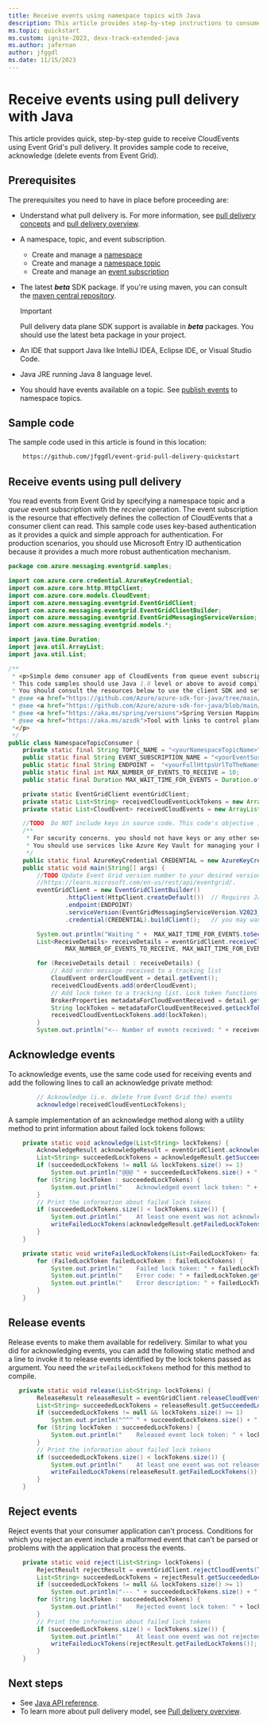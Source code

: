 ```yaml
---
title: Receive events using namespace topics with Java
description: This article provides step-by-step instructions to consume events from Event Grid namespace topics using pull delivery.
ms.topic: quickstart
ms.custom: ignite-2023, devx-track-extended-java
ms.author: jafernan
author: jfggdl
ms.date: 11/15/2023
---
```


# Receive events using pull delivery with Java

This article provides quick, step-by-step guide to receive CloudEvents using Event Grid's pull delivery. It provides sample code to receive, acknowledge (delete events from Event Grid).

## Prerequisites

The prerequisites you need to have in place before proceeding are:

* Understand what pull delivery is. For more information, see [pull delivery concepts](concepts-event-grid-namespaces.md#pull-delivery) and [pull delivery overview](pull-delivery-overview.md).

* A namespace, topic, and event subscription.

    * Create and manage a [namespace](create-view-manage-namespaces.md)
    * Create and manage a [namespace topic](create-view-manage-namespace-topics.md)
    * Create and manage an [event subscription](create-view-manage-event-subscriptions.md)

* The latest ***beta*** SDK package. If you're using maven, you can consult the [maven central repository](https://central.sonatype.com/artifact/com.azure/azure-messaging-eventgrid/versions).

    >[!IMPORTANT]
    >Pull delivery data plane SDK support is available in ***beta*** packages. You should use the latest beta package in your project.

* An IDE that support Java like IntelliJ IDEA, Eclipse IDE, or Visual Studio Code.

* Java JRE running Java 8 language level.

* You should have events available on a topic. See [publish events](publish-events-to-namespace-topics-java.md) to namespace topics.

## Sample code

The sample code used in this article is found in this location:

```bash
    https://github.com/jfggdl/event-grid-pull-delivery-quickstart
```

## Receive events using pull delivery

You read events from Event Grid by specifying a namespace topic and a *queue* event subscription with the *receive* operation. The event subscription is the resource that effectively defines the collection of CloudEvents that a consumer client can read.
This sample code uses key-based authentication as it provides a quick and simple approach for authentication. For production scenarios, you should use Microsoft Entry ID authentication because it provides a much more robust authentication mechanism.

```java
package com.azure.messaging.eventgrid.samples;

import com.azure.core.credential.AzureKeyCredential;
import com.azure.core.http.HttpClient;
import com.azure.core.models.CloudEvent;
import com.azure.messaging.eventgrid.EventGridClient;
import com.azure.messaging.eventgrid.EventGridClientBuilder;
import com.azure.messaging.eventgrid.EventGridMessagingServiceVersion;
import com.azure.messaging.eventgrid.models.*;

import java.time.Duration;
import java.util.ArrayList;
import java.util.List;

/**
 * <p>Simple demo consumer app of CloudEvents from queue event subscriptions created for namespace topics.
 * This code samples should use Java 1.8 level or above to avoid compilation errors.
 * You should consult the resources below to use the client SDK and set up your project using maven.
 * @see <a href="https://github.com/Azure/azure-sdk-for-java/tree/main/sdk/eventgrid/azure-messaging-eventgrid">Event Grid data plane client SDK documentation</a>
 * @see <a href="https://github.com/Azure/azure-sdk-for-java/blob/main/sdk/boms/azure-sdk-bom/README.md">Azure BOM for client libraries</a>
 * @see <a href="https://aka.ms/spring/versions">Spring Version Mapping</a> if you are using Spring.
 * @see <a href="https://aka.ms/azsdk">Tool with links to control plane and data plane SDKs across all languages supported</a>.
 *</p>
 */
public class NamespaceTopicConsumer {
    private static final String TOPIC_NAME = "<yourNamespaceTopicName>";
    public static final String EVENT_SUBSCRIPTION_NAME = "<yourEventSusbcriptionName>";
    public static final String ENDPOINT =  "<yourFullHttpsUrlToTheNamespaceEndpoint>";
    public static final int MAX_NUMBER_OF_EVENTS_TO_RECEIVE = 10;
    public static final Duration MAX_WAIT_TIME_FOR_EVENTS = Duration.ofSeconds(10);

    private static EventGridClient eventGridClient;
    private static List<String> receivedCloudEventLockTokens = new ArrayList<>();
    private static List<CloudEvent> receivedCloudEvents = new ArrayList<>();

    //TODO  Do NOT include keys in source code. This code's objective is to give you a succinct sample about using Event Grid, not to provide an authoritative example for handling secrets in applications.
    /**
     * For security concerns, you should not have keys or any other secret in any part of the application code.
     * You should use services like Azure Key Vault for managing your keys.
     */
    public static final AzureKeyCredential CREDENTIAL = new AzureKeyCredential("<namespace key>");
    public static void main(String[] args) {
        //TODO Update Event Grid version number to your desired version. You can find more information on data plane APIs here:
        //https://learn.microsoft.com/en-us/rest/api/eventgrid/.
        eventGridClient = new EventGridClientBuilder()
                .httpClient(HttpClient.createDefault())  // Requires Java 1.8 level
                .endpoint(ENDPOINT)
                .serviceVersion(EventGridMessagingServiceVersion.V2023_06_01_PREVIEW)
                .credential(CREDENTIAL).buildClient();   // you may want to use .buildAsyncClient() for an asynchronous (project reactor) client.

        System.out.println("Waiting " +  MAX_WAIT_TIME_FOR_EVENTS.toSecondsPart() + " seconds for events to be read...");
        List<ReceiveDetails> receiveDetails = eventGridClient.receiveCloudEvents(TOPIC_NAME, EVENT_SUBSCRIPTION_NAME,
                MAX_NUMBER_OF_EVENTS_TO_RECEIVE, MAX_WAIT_TIME_FOR_EVENTS).getValue();

        for (ReceiveDetails detail : receiveDetails) {
            // Add order message received to a tracking list
            CloudEvent orderCloudEvent = detail.getEvent();
            receivedCloudEvents.add(orderCloudEvent);
            // Add lock token to a tracking list. Lock token functions like an identifier to a cloudEvent
            BrokerProperties metadataForCloudEventReceived = detail.getBrokerProperties();
            String lockToken = metadataForCloudEventReceived.getLockToken();
            receivedCloudEventLockTokens.add(lockToken);
        }
        System.out.println("<-- Number of events received: " + receivedCloudEvents.size());
```

## Acknowledge events

To acknowledge events, use the same code used for receiving events and add the following lines to call an acknowledge private method:

```java
        // Acknowledge (i.e. delete from Event Grid the) events
        acknowledge(receivedCloudEventLockTokens);
```

A sample implementation of an acknowledge method along with a utility method to print information about failed lock tokens follows:

```java
    private static void acknowledge(List<String> lockTokens) {
        AcknowledgeResult acknowledgeResult = eventGridClient.acknowledgeCloudEvents(TOPIC_NAME, EVENT_SUBSCRIPTION_NAME, new AcknowledgeOptions(lockTokens));
        List<String> succeededLockTokens = acknowledgeResult.getSucceededLockTokens();
        if (succeededLockTokens != null && lockTokens.size() >= 1)
            System.out.println("@@@ " + succeededLockTokens.size() + " events were successfully acknowledged:");
        for (String lockToken : succeededLockTokens) {
            System.out.println("    Acknowledged event lock token: " + lockToken);
        }
        // Print the information about failed lock tokens
        if (succeededLockTokens.size() < lockTokens.size()) {
            System.out.println("    At least one event was not acknowledged (deleted from Event Grid)");
            writeFailedLockTokens(acknowledgeResult.getFailedLockTokens());
        }
    }

    private static void writeFailedLockTokens(List<FailedLockToken> failedLockTokens) {
        for (FailedLockToken failedLockToken : failedLockTokens) {
            System.out.println("    Failed lock token: " + failedLockToken.getLockToken());
            System.out.println("    Error code: " + failedLockToken.getErrorCode());
            System.out.println("    Error description: " + failedLockToken.getErrorDescription());
        }
    }
```

## Release events

Release events to make them available for redelivery. Similar to what you did for acknowledging events, you can add the following static method and a line to invoke it to release events identified by the lock tokens passed as argument. You need the ```writeFailedLockTokens``` method for this method to compile.
 
```java
   private static void release(List<String> lockTokens) {
        ReleaseResult releaseResult = eventGridClient.releaseCloudEvents(TOPIC_NAME, EVENT_SUBSCRIPTION_NAME, new ReleaseOptions(lockTokens));
        List<String> succeededLockTokens = releaseResult.getSucceededLockTokens();
        if (succeededLockTokens != null && lockTokens.size() >= 1)
            System.out.println("^^^ " + succeededLockTokens.size() + " events were successfully released:");
        for (String lockToken : succeededLockTokens) {
            System.out.println("    Released event lock token: " + lockToken);
        }
        // Print the information about failed lock tokens
        if (succeededLockTokens.size() < lockTokens.size()) {
            System.out.println("    At least one event was not released back to Event Grid.");
            writeFailedLockTokens(releaseResult.getFailedLockTokens());
        }
    }
```

## Reject events

Reject events that your consumer application can't process. Conditions for which you reject an event include a malformed event that can't be parsed or problems with the application that process the events.

```java
    private static void reject(List<String> lockTokens) {
        RejectResult rejectResult = eventGridClient.rejectCloudEvents(TOPIC_NAME, EVENT_SUBSCRIPTION_NAME, new RejectOptions(lockTokens));
        List<String> succeededLockTokens = rejectResult.getSucceededLockTokens();
        if (succeededLockTokens != null && lockTokens.size() >= 1)
            System.out.println("--- " + succeededLockTokens.size() + " events were successfully rejected:");
        for (String lockToken : succeededLockTokens) {
            System.out.println("    Rejected event lock token: " + lockToken);
        }
        // Print the information about failed lock tokens
        if (succeededLockTokens.size() < lockTokens.size()) {
            System.out.println("    At least one event was not rejected.");
            writeFailedLockTokens(rejectResult.getFailedLockTokens());
        }
    }
```

## Next steps

* See [Java API reference](/java/api/overview/azure/messaging-eventgrid-readme?view=azure-java-preview&preserve-view=true).
* To learn more about pull delivery model, see [Pull delivery overview](pull-delivery-overview.md).

 
